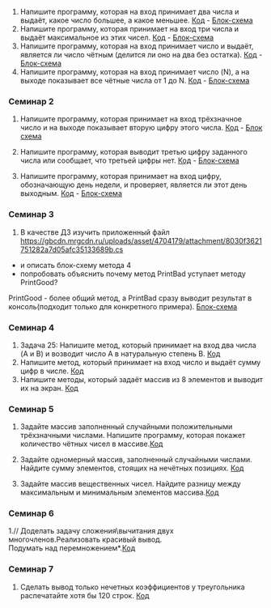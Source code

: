 1. Напишите программу, которая на вход принимает два числа и выдаёт, какое число большее, а какое меньшее. [Код](Lesson01/Task01/Program.cs) - [Блок-схема](Lesson01/Task01/example.drawio.png)
2. Напишите программу, которая принимает на вход три числа и выдаёт максимальное из этих чисел. [Код](Lesson01/Task02/Program.cs) - [Блок-схема](Lesson01/Task02/example.drawio.png)
 3. Напишите программу, которая на вход принимает число и выдаёт, является ли число чётным (делится ли оно на два без остатка). [Код](Lesson01/Task03/Program.cs) - [Блок-схема](Lesson01/Task03/example.drawio.png)
 4.  Напишите программу, которая на вход принимает число (N), а на выходе показывает все чётные числа от 1 до N. [Код](Lesson01/Task04/Program.cs) - [Блок-схема](Lesson01/Task04/example.drawio.png)
 
 ### Семинар 2 
1. Напишите программу, которая принимает на вход трёхзначное число и на выходе показывает вторую цифру этого числа. [Код](Lesson02/Task01/Program.cs) - [Блок схема](Lesson02/Task01/example.drawio.png)
2. Напишите программу, которая выводит третью цифру заданного числа или сообщает, что третьей цифры нет.
[Код](Lesson02/Task02/Program.cs) - [Блок-схема](Lesson02/Task02/example.drawio.png)

3. Напишите программу, которая принимает на вход цифру, обозначающую день недели, 
и проверяет, является ли этот день выходным. [Код](Lesson02/Task03/Program.cs) - [Блок-схема](Lesson02/Task03/ex.drawio.png)

### Семинар 3
1. В качестве ДЗ изучить приложенный файл
https://gbcdn.mrgcdn.ru/uploads/asset/4704179/attachment/8030f3621751282a7d05afc35133689b.cs
* и описать блок-схему метода 4
* попробовать объяснить почему метод PrintBad уступает методу PrintGood?

 PrintGood - более общий метод, а PrintBad сразу выводит результат в консоль(подходит только для конкретного примера).
[Блок-схема](Lesson03/Task04/ex.drawio.png)

### Семинар 4
1. Задача 25: Напишите метод, который принимает на вход два числа (A и B) и возводит число A в натуральную степень B. [Код](Lesson04/Task01/Program.cs)
2. Напишите метод, который принимает на вход число и выдаёт сумму цифр в числе. [Код](Lesson04/Task02/Program.cs)
3. Напишите методы, который задаёт массив из 8 элементов и выводит их на экран. [Код](Lesson04/Task03/Program.cs)

### Семинар 5
1. Задайте массив заполненный случайными положительными трёхзначными числами.  Напишите программу, которая покажет количество чётных чисел в массиве.[Код](Lesson05/Task01/Program.cs)

2. Задайте одномерный массив, заполненный случайными числами. Найдите сумму элементов, стоящих на нечётных позициях. [Код](Lesson05/Task02/Program.cs)
2. Задайте массив вещественных чисел. Найдите разницу между максимальным и минимальным элементов массива.[Код](Lesson05/Task03/Program.cs)


### Cеминар 6
1.// Доделать задачу сложения\вычитания двух многочленов.Реализовать красивый вывод.                
Подумать над перемножением*.[Код](Lesson06/Program.cs)

### Семинар 7
1. Сделать вывод только нечетных коэффициентов у треугольника распечатайте хотя бы 120 строк. [Код](Lesson07/Program.cs)
